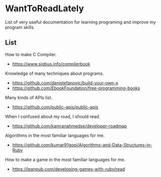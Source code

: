 # WantToReadLately
List of very useful documentation for learning programing and improve my program skills.

## List
How to make C Compiler.
- https://www.sigbus.info/compilerbook


Knowledge of many techniques about programs.
- https://github.com/danistefanovic/build-your-own-x
- https://github.com/EbookFoundation/free-programming-books


Many kinds of APIs list.
- https://github.com/public-apis/public-apis


When I confused about my road, I should read.
- https://github.com/kamranahmedse/developer-roadmap


Algorithms in the most familiar languages for me.
- https://github.com/kumar91gopi/Algorithms-and-Data-Structures-in-Ruby


How to make a game in the most familiar languages for me.
- https://leanpub.com/developing-games-with-ruby/read
